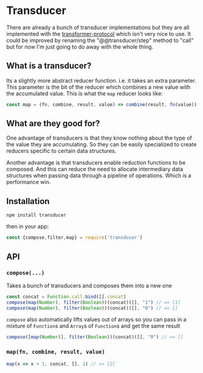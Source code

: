 # Transducer

There are already a bunch of transducer implementations but they are all implemented with the [transformer-protocol](https://github.com/cognitect-labs/transducers-js#transformer-protocol) which isn't very nice to use. It could be improved by renaming the "@@transducer/step" method to "call" but for now I'm just going to do away with the whole thing.

## What is a transducer?

Its a slightly more abstract reducer function. i.e. it takes an extra parameter. This parameter is the bit of the reducer which combines a new value with the accumulated value. This is what the `map` reducer looks like:

```js
const map = (fn, combine, result, value) => combine(result, fn(value))
```

## What are they good for?

One advantage of transducers is that they know nothing about the type of the value they are accumulating. So they can be easily specialized to create reducers specific to certain data structures.

Another advantage is that transducers enable reduction functions to be composed. And this can reduce the need to allocate intermediary data structures when passing data through a pipeline of operations. Which is a performance win.

## Installation

`npm install transducer`

then in your app:

```js
const {compose,filter,map} = require('transducer')
```

## API

### `compose(...)`

Takes a bunch of transducers and composes them into a new one

```js
const concat = Function.call.bind([].concat)
compose(map(Number), filter(Boolean))(concat)([], "1") // => [1]
compose(map(Number), filter(Boolean))(concat)([], "0") // => []
```

`compose` also automatically lifts values out of arrays so you can pass in a mixture of `Function`s and `Array`s of `Function`s and get the same result

```js
compose([map(Number)], filter(Boolean))(concat)([], "0") // => []
```

### `map(fn, combine, result, value)`

```js
map(x => x + 1, concat, [], 1) // => [2]
```
